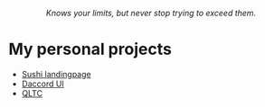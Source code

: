 <p align="center"><i>Knows your limits, but never stop trying to exceed them.</i></p>

# My personal projects

- [Sushi landingpage][sushi-landingpage]
- [Daccord UI][daccord]
- [QLTC](qltc)

[sushi-landingpage]: https://github.com/sLeeNguyen/personal-projects/tree/main/sushi-website
[daccord]: https://github.com/sLeeNguyen/personal-projects/tree/main/awesome-app
[qltc]: https://github.com/sLeeNguyen/qltc
